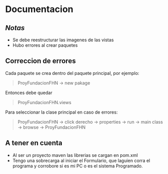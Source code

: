 # Documentacion
## _Notas_

- Se debe reestructurar las imagenes de las vistas
- Hubo errores al crear paquetes

## Correccion de errores

Cada paquete se crea dentro del paquete principal, por ejemplo:

> ProyFundacionFHN -> new pakage

Entonces debe quedar

> ProyFundacionFHN.views

Para seleccionar la clase principal en caso de errores:

> ProyFundacionFHN -> click derecho -> properties -> run -> main class -> browse -> 
>ProyFundacionFHN

## A tener en cuenta

- Al ser un proyecto maven las librerias se cargan en pom.xml
- Tengo una sobrecarga al iniciar el Formulario, que laguien corra el programa y corrobore si es mi PC o es el sistema Programado.

